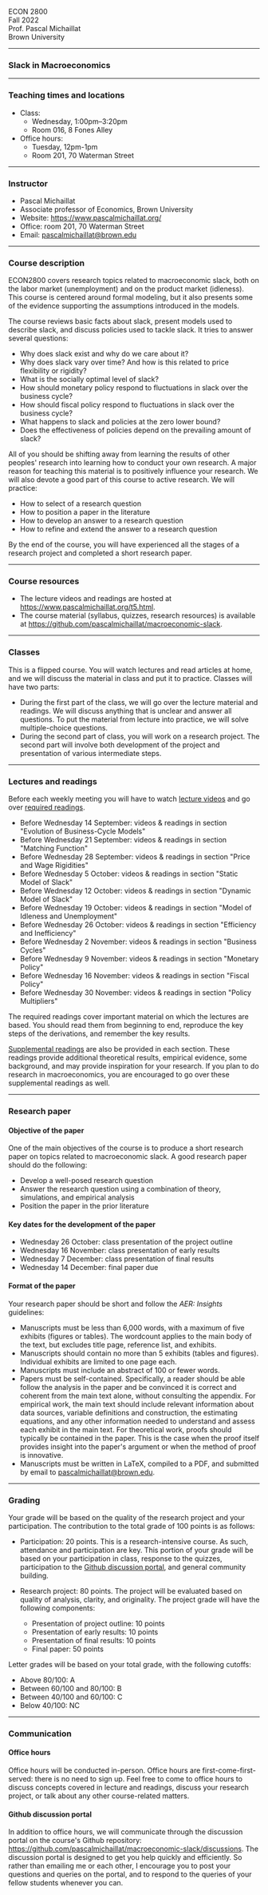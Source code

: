 ECON 2800  
Fall 2022  
Prof. Pascal Michaillat  
Brown University

---

### Slack in Macroeconomics

---

### Teaching times and locations

+ Class: 
    * Wednesday, 1:00pm–3:20pm
    * Room 016, 8 Fones Alley
+ Office hours: 
    * Tuesday, 12pm-1pm
    * Room 201, 70 Waterman Street

---

### Instructor

+ Pascal Michaillat
+ Associate professor of Economics, Brown University
+ Website: https://www.pascalmichaillat.org/
+ Office: room 201, 70 Waterman Street
+ Email: pascalmichaillat@brown.edu

---

### Course description

ECON2800 covers research topics related to macroeconomic slack, both on the labor market (unemployment) and on the product market (idleness). This course is centered around formal modeling, but it also presents some of the evidence supporting the assumptions introduced in the models.

The course reviews basic facts about slack, present models used to describe slack, and discuss policies used to tackle slack. It tries to answer several questions: 

+ Why does slack exist and why do we care about it?
+ Why does slack vary over time? And how is this related to price flexibility or rigidity?
+ What is the socially optimal level of slack?
+ How should monetary policy respond to fluctuations in slack over the business cycle?
+ How should fiscal policy respond to fluctuations in slack over the business cycle?
+ What happens to slack and policies at the zero lower bound?
+ Does the effectiveness of policies depend on the prevailing amount of slack?

All of you should be shifting away from learning the results of other peoples' research into learning how to conduct your own research. A major reason for teaching this material is to positively influence your research. We will also devote a good part of this course to active research. We will practice:

+ How to select of a research question
+ How to position a paper in the literature
+ How to develop an answer to a research question
+ How to refine and extend the answer to a research question

By the end of the course, you will have experienced all the stages of a research project and completed a short research paper.


---

### Course resources

+ The lecture videos and readings are hosted at https://www.pascalmichaillat.org/t5.html.
+ The course material (syllabus, quizzes, research resources) is available at https://github.com/pascalmichaillat/macroeconomic-slack. 

---

### Classes

This is a flipped course. You will watch lectures and read articles at home, and we will discuss the material in class and put it to practice.  Classes will have two parts:

+ During the first part of the class, we will go over the lecture material and readings. We will discuss anything that is unclear and answer all questions. To put the material from lecture into practice, we will solve multiple-choice questions. 
+ During the second part of class, you will work on a research project. The second part will involve both development of the project and presentation of various intermediate steps.

---

### Lectures and readings

Before each weekly meeting you will have to watch [lecture videos](https://www.pascalmichaillat.org/t5.html) and go over [required readings](https://www.pascalmichaillat.org/t5.html).
  
+ Before Wednesday 14 September: videos & readings in section "Evolution of Business-Cycle Models"
+ Before Wednesday 21 September: videos & readings in section "Matching Function"
+ Before Wednesday 28 September: videos & readings in section "Price and Wage Rigidities"
+ Before Wednesday 5 October: videos & readings in section "Static Model of Slack"
+ Before Wednesday 12 October: videos & readings in section "Dynamic Model of Slack"
+ Before Wednesday 19 October: videos & readings in section "Model of Idleness and Unemployment"
+ Before Wednesday 26 October: videos & readings in section "Efficiency and Inefficiency"
+ Before Wednesday 2 November: videos & readings in section "Business Cycles"
+ Before Wednesday 9 November: videos & readings in section "Monetary Policy"
+ Before Wednesday 16 November: videos & readings in section "Fiscal Policy"
+ Before Wednesday 30 November: videos & readings in section "Policy Multipliers"

The required readings cover important material on which the lectures are based. You should read them from beginning to end, reproduce the key steps of the derivations, and remember the key results. 

[Supplemental readings](https://www.pascalmichaillat.org/t5.html) are also be provided in each section. These readings provide additional theoretical results, empirical evidence, some background, and may provide inspiration for your research. If you plan to do research in macroeconomics, you are encouraged to go over these supplemental readings as well.


---

### Research paper

#### Objective of the paper

One of the main objectives of the course is to produce a short research paper on topics related to macroeconomic slack. A good research paper should do the following:

+ Develop a well-posed research question
+ Answer the research question using a combination of theory, simulations, and empirical analysis
+ Position the paper in the prior literature

#### Key dates for the development of the paper

+ Wednesday 26 October: class presentation of the project outline
+ Wednesday 16 November: class presentation of early results
+ Wednesday 7 December: class presentation of final results
+ Wednesday 14 December: final paper due

#### Format of the paper

Your research paper should be short and follow the *AER: Insights* guidelines:

+ Manuscripts must be less than 6,000 words, with a maximum of five exhibits (figures or tables). The wordcount applies to the main body of the text, but excludes title page, reference list, and exhibits.
+ Manuscripts should contain no more than 5 exhibits (tables and figures). Individual exhibits are limited to one page each.
+ Manuscripts must include an abstract of 100 or fewer words.
+ Papers must be self-contained. Specifically, a reader should be able follow the analysis in the paper and be convinced it is correct and coherent from the main text alone, without consulting the appendix. For empirical work, the main text should include relevant information about data sources, variable definitions and construction, the estimating equations, and any other information needed to understand and assess each exhibit in the main text. For theoretical work, proofs should typically be contained in the paper. This is the case when the proof itself provides insight into the paper's argument or when the method of proof is innovative.
+ Manuscripts must be written in LaTeX, compiled to a PDF, and submitted by email to pascalmichaillat@brown.edu.

---

### Grading

Your grade will be based on the quality of the research project and your participation. The contribution to the total grade of 100 points is as follows:

+ Participation: 20 points. This is a research-intensive course. As such, attendance and participation are key. This portion of your grade will be based on your participation in class, response to the quizzes, participation to the [Github discussion portal](https://github.com/pascalmichaillat/macroeconomic-slack/discussions), and general community building.
+ Research project: 80 points. The project will be evaluated based on quality of analysis, clarity, and originality. The project grade will have the following components:

    - Presentation of project outline: 10 points
    - Presentation of early results: 10 points
    - Presentation of final results: 10 points
    - Final paper: 50 points

Letter grades will be based on your total grade, with the following cutoffs:

+ Above 80/100:  A
+ Between 60/100 and 80/100: B
+ Between 40/100 and 60/100: C
+ Below 40/100: NC

---

### Communication

#### Office hours

Office hours will be conducted in-person. Office hours are first-come-first-served: there is no need to sign up. Feel free to come to office hours to discuss concepts covered in lecture and readings, discuss your research project, or talk about any other course-related matters.

#### Github discussion portal

In addition to office hours, we will communicate through the discussion portal on the course's Github repository: https://github.com/pascalmichaillat/macroeconomic-slack/discussions. The discussion portal is designed to get you help quickly and efficiently. So rather than emailing me or each other, I encourage you to post your questions and queries on the portal, and to respond to the queries of your fellow students whenever you can.
